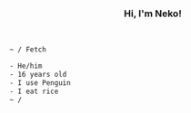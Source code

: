 
<samp><h3 align='center'>Hi, I'm Neko!</h3></samp>
<br>

```sh
~ / Fetch

- He/him
- 16 years old
- I use Penguin 
- I eat rice
~ / 
```
